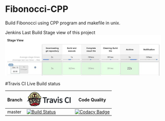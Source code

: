 # Fibonocci-CPP
Build Fibonocci using CPP program and makefile in unix.

Jenkins Last Build Stage view of this project
![StageView](StageView.jpg)

#Travis CI Live Build status

Branch|[![Travis CI logo](TravisCI.png)](https://travis-ci.org)|Code Quality
---|---|---
master|[![Build Status](https://travis-ci.org/hemanth22/Fibonocci-CPP.svg?branch=master)](https://travis-ci.org/hemanth22/Fibonocci-CPP)|[![Codacy Badge](https://api.codacy.com/project/badge/Grade/c34a730f1cd6400b85d44b2940eeed42)](https://www.codacy.com/app/hemanth22hemu/Fibonocci-CPP?utm_source=github.com&amp;utm_medium=referral&amp;utm_content=hemanth22/Fibonocci-CPP&amp;utm_campaign=Badge_Grade)

